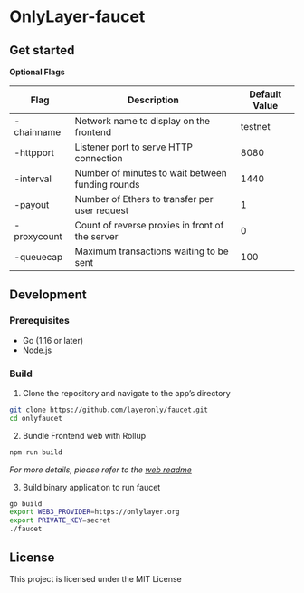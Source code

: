 # OnlyLayer-faucet

## Get started

**Optional Flags**

| Flag        | Description                                      | Default Value |
| ----------- | ------------------------------------------------ | ------------- |
| -chainname  | Network name to display on the frontend          | testnet       |
| -httpport   | Listener port to serve HTTP connection           | 8080          |
| -interval   | Number of minutes to wait between funding rounds | 1440          |
| -payout     | Number of Ethers to transfer per user request    | 1             |
| -proxycount | Count of reverse proxies in front of the server  | 0             |
| -queuecap   | Maximum transactions waiting to be sent          | 100           |

## Development

### Prerequisites

- Go (1.16 or later)
- Node.js

### Build

1. Clone the repository and navigate to the app’s directory

```bash
git clone https://github.com/layeronly/faucet.git
cd onlyfaucet
```

2. Bundle Frontend web with Rollup

```bash
npm run build
```

_For more details, please refer to the [web readme](https://github.com/layeronly/faucet/blob/main/web/README.md)_

3. Build binary application to run faucet

```bash
go build
export WEB3_PROVIDER=https://onlylayer.org
export PRIVATE_KEY=secret
./faucet
```

## License

This project is licensed under the MIT License
